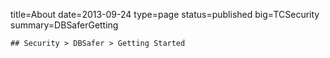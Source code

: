title=About
date=2013-09-24
type=page
status=published
big=TCSecurity
summary=DBSaferGetting
~~~~~~
## Security > DBSafer > Getting Started
